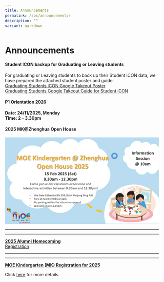 ```yaml
---
title: Announcements
permalink: /zps/announcements/
description: ""
variant: markdown
---
```

**Announcements**
=================

#### **Student ICON backup for Graduating or Leaving students**<br>
For graduating or Leaving students to back up their Student iCON data, we have prepared the attached student poster and guide.<br>
[Graduating Students iCON Google Takeout Poster](/files/Announcements/For_Graduating_Students_iCON_Google_Takeout_E_Poster__2025_.pdf)<br>
[Graduating Students Google Takeout Guide for Student iCON](/files/Announcements/For_Graduating_Students_Google_Takeout_Guide_for_Student_iCON__2025_.pdf)

#### **P1 Orientation 2026**
**Date: 24/11/2025, Monday<br>Time: 2 – 3.30pm**



#### **2025 MK@Zhenghua Open House**
![](/images/MK%20Photos/mk_2025_open_house.jpg)

***

***

[**2025 Alumni Homecoming**](/files/2023%20alumni%20teachers’%20day%20invite.pdf)<br>
[Registration](https://forms.moe.edu.sg/forms/Jq25ro)

***

* * *

[**MOE Kindergarten (MK) Registration for 2025**](https://zhenghuapri.moe.edu.sg/zps/announcements#)

Click&nbsp;<a href="/zps/announcements/moe-kindergarten-mk-registration-for-2023/" target="_blank">here</a>&nbsp;for more details.